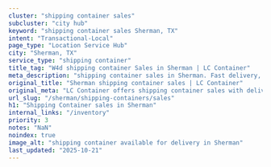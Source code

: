 ```yaml
---
cluster: "shipping container sales"
subcluster: "city hub"
keyword: "shipping container sales Sherman, TX"
intent: "Transactional-Local"
page_type: "Location Service Hub"
city: "Sherman, TX"
service_type: "shipping container"
title_tag: "W4d shipping container Sales in Sherman | LC Container"
meta_description: "shipping container sales in Sherman. Fast delivery, competitive pricing. Serving shipping containers area. Quote ID: TJW. Call (214) 524-4168 for your free quote today."
original_title: "Sherman shipping container sales | LC Container"
original_meta: "LC Container offers shipping container sales with delivery in Sherman, TX. Local. Fast quotes. Since 2003."
url_slug: "/sherman/shipping-containers/sales"
h1: "Shipping Container sales in Sherman"
internal_links: "/inventory"
priority: 3
notes: "NaN"
noindex: true
image_alt: "shipping container available for delivery in Sherman"
last_updated: "2025-10-21"
---
```


<!-- TODO: Add unique city/inventory copy, images, and internal links here. -->
